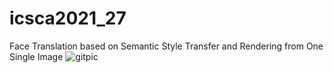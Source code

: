 # icsca2021_27
Face Translation based on Semantic Style Transfer and Rendering from One Single Image
![gitpic](https://user-images.githubusercontent.com/53425871/128162248-9db236f1-350d-4318-9002-75a7f134d25e.png)
